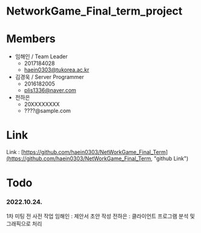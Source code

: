 # NetworkGame_Final_term_project

# Members

* 임해인 / Team Leader
    * 2017184028
    * haein0303@tukorea.ac.kr
* 김경욱 / Server Programmer
    * 2016182005
    * plis1336@naver.com 
* 전하은
    * 20XXXXXXXX
    * ????@sample.com

# Link
Link : [https://github.com/haein0303/NetWorkGame_Final_Term](https://github.com/haein0303/NetWorkGame_Final_Term, "github Link")

# Todo
### 2022.10.24.
1차 미팅 전 사전 작업
임해인 : 제안서 초안 작성
전하은 : 클라이언트 프로그램 분석 및 그래픽으로 처리


